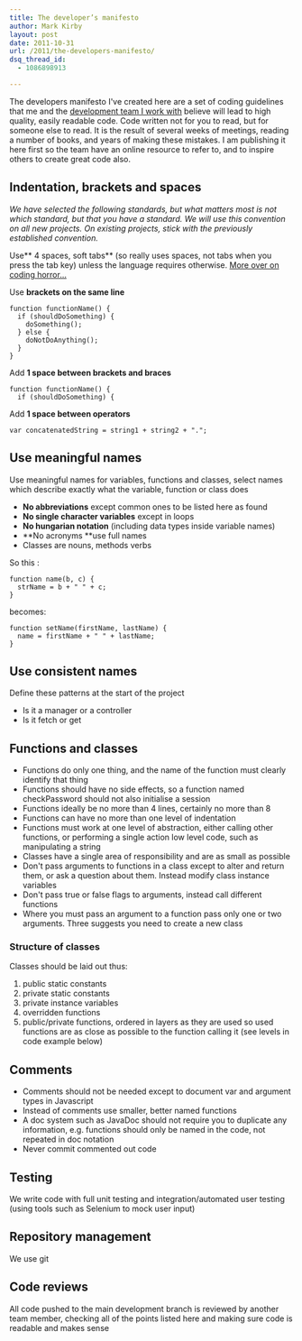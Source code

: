 ```yaml
---
title: The developer’s manifesto
author: Mark Kirby
layout: post
date: 2011-10-31
url: /2011/the-developers-manifesto/
dsq_thread_id:
  - 1086898913

---
```

The developers manifesto I've created here are a set of coding guidelines that me and the [development team I work with][1] believe will lead to high quality, easily readable code. Code written not for you to read, but for someone else to read. It is the result of several weeks of meetings, reading a number of books, and years of making these mistakes. I am publishing it here first so the team have an online resource to refer to, and to inspire others to create great code also.

## Indentation, brackets and spaces

*We have selected the following standards, but what matters most is not which standard, but that you have a standard. We will use this convention on all new projects. On existing projects, stick with the previously established convention.*

Use** 4 spaces, soft tabs** (so really uses spaces, not&nbsp;tabs when you press the tab key) unless the language requires otherwise.&nbsp;[More over on coding horror&#8230;][2]

Use **brackets on the same line**


    function functionName() {  
      if (shouldDoSomething) {  
        doSomething();  
      } else {  
        doNotDoAnything();  
      }  
    }  

Add **1 space between brackets and braces**

    function functionName() {  
      if (shouldDoSomething) {  

Add **1 space between operators**

    var concatenatedString = string1 + string2 + ".";  

## Use meaningful names

Use meaningful names for variables, functions and classes,&nbsp;select names which describe exactly what the variable, function or class does

  * **No abbreviations** except common ones to be listed here as found
  * **No single character variables** except in loops
  * **No hungarian notation** (including data types inside variable names)
  * **No acronyms **use full names
  * Classes are nouns, methods verbs

So this :

    function name(b, c) {  
      strName = b + " " + c;  
    }  

becomes:

    function setName(firstName, lastName) {  
      name = firstName + " " + lastName;  
    }  

## Use consistent names

Define these patterns at the start of the project

  * Is it a manager or a controller
  * Is it fetch or get

## Functions and classes

  * Functions do only one thing, and the name of the function must clearly identify that thing
  * Functions should have no side effects, so a function named checkPassword should not also initialise a session
  * Functions ideally be no more than 4 lines, certainly no more than 8
  * Functions can have no more than one level of indentation
  * Functions must work at one level of abstraction, either calling other functions, or performing a single action low level code, such as manipulating a string
  * Classes have a single area of responsibility and are as small as possible
  * Don't pass arguments to functions in a class except to alter and return them, or ask a question about them. Instead modify class instance variables
  * Don't pass true or false flags to arguments, instead call different functions
  * Where you must pass an argument to a function pass only one or two arguments. Three suggests you need to create a new class

### Structure of classes

Classes should be laid out thus:

  1. public static constants
  2. private static constants
  3. private instance variables
  4. overridden functions
  5. public/private functions, ordered in layers as they are used so used functions are as close as possible to the function calling it (see levels in code example below)

## Comments

  * Comments should not be needed except to document var and argument types in Javascript
  * Instead of comments use smaller, better named functions
  * A doc system such as JavaDoc should not require you to duplicate any information, e.g. functions should only be named in the code, not repeated in doc notation
  * Never commit commented out code

## Testing

We write code with full unit testing and integration/automated user testing (using tools such as Selenium to mock user input)

## Repository management

We use git

## Code reviews

All code pushed to the main development branch is reviewed by another team member, checking all of the points listed here and making sure code is readable and makes sense

 [1]: http://ribot.co.uk
 [2]: http://www.codinghorror.com/blog/2009/04/death-to-the-space-infidels.html